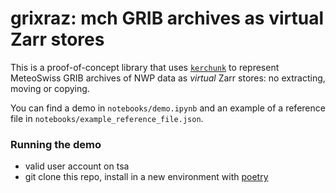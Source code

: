 # grixraz: mch GRIB archives as virtual Zarr stores

This is a proof-of-concept library that uses
[`kerchunk`](https://fsspec.github.io/kerchunk/) to represent MeteoSwiss GRIB archives
of NWP data as _virtual_ Zarr stores: no extracting, moving or copying.

You can find a demo in `notebooks/demo.ipynb` and an example of a reference file in `notebooks/example_reference_file.json`.

### Running the demo
- valid user account on tsa
- git clone this repo, install in a new environment with [poetry](https://python-poetry.org/docs/#installing-with-the-official-installer)
